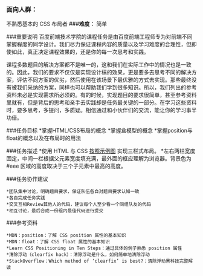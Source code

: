 ### **面向人群：**
   不熟悉基本的 CSS 布局者
###**难度：**
    简单

###重要说明
百度前端技术学院的课程任务是由百度前端工程师专为对前端不同掌握程度的同学设计。我们尽力保证课程内容的质量以及学习难度的合理性，但即使如此，真正决定课程效果的，还是你的每一次思考和实践。

课程多数题目的解决方案都不是唯一的，这和我们在实际工作中的情况也是一致的。因此，我们的要求不仅仅是实现设计稿的效果，更是要多去思考不同的解决方案，评估不同方案的优劣，然后使用在该场景下最优雅的方式去实现。那些最终没有被我们采纳的方案，同样也可以帮助我们学到很多知识。所以，我们列出的参考资料未必是实现需求所必须的。有的时候，实现题目的要求很简单，甚至参考资料里就有，但是背后的思考和亲手去实践却是任务最关键的一部分。在学习这些资料时，要多思考，多提问，多质疑。相信通过和小伙伴们的交流，能让你的学习事半功倍。

###任务目标
    *掌握HTML/CSS布局的概念
    *掌握盒模型的概念
    *掌握position与float的概念以及在布局时的用法

###任务描述
    *使用 HTML 与 CSS [按照示例图](http://7xrp04.com1.z0.glb.clouddn.com/task_1_3_1.png) 实现三栏式布局。
    *左右两栏宽度固定，中间一栏根据父元素宽度填充满，最外面的框应理解为浏览器。背景色为 #eee 区域的高度取决于三个子元素中最高的高度。

###任务协作建议

    *团队集中讨论，明确题目要求，保证队伍各自对题目要求认知一致
    *各自完成任务实践
    *交叉互相Review其他人的代码，建议每个人至少看一个同组队友的代码
    *相互讨论，最后合成一份组内最佳代码进行提交

###参考资料

    *MDN：position：了解 CSS position 属性的基本知识
    *MDN：float：了解 CSS float 属性的基本知识
    *Learn CSS Positioning in Ten Steps：通过具体的例子熟悉 position 属性
    *清除浮动（clearfix hack）：清除浮动是什么，如何简单地清除浮动
    *StackOverflow：Which method of ‘clearfix’ is best?：清除浮动黑科技完整解读
